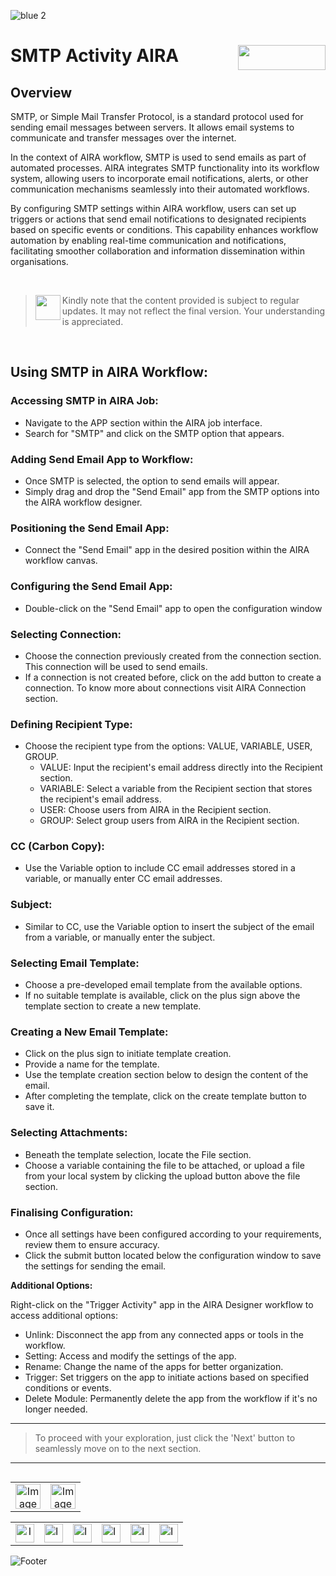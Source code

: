 ![blue 2](https://github.com/airacommunity/AIRA-User-Guide/assets/153823636/d8d04150-3b32-4b48-8485-07dc3c67fbaa)
# SMTP Activity AIRA <img align="right" width="140" height="40" src="https://github.com/airacommunity/AIRA-User-Guide-Images/blob/main/ARIA%20Logo%202.png?raw=true">

## Overview
SMTP, or Simple Mail Transfer Protocol, is a standard protocol used for sending email messages between servers. It allows email systems to communicate and transfer messages over the internet.

In the context of AIRA workflow, SMTP is used to send emails as part of automated processes. AIRA integrates SMTP functionality into its workflow system, allowing users to incorporate email notifications, alerts, or other communication mechanisms seamlessly into their automated workflows.

By configuring SMTP settings within AIRA workflow, users can set up triggers or actions that send email notifications to designated recipients based on specific events or conditions. This capability enhances workflow automation by enabling real-time communication and notifications, facilitating smoother collaboration and information dissemination within organisations.

<br>

> <img align="left" width="40" height="40" src="https://github.com/airacommunity/AIRA-User-Guide-Images/blob/main/icon-caution.jpg?raw=true"> Kindly note that the content provided is subject to regular updates. It may not reflect the final version. Your understanding is appreciated.

<br>

## Using SMTP in AIRA Workflow:

### Accessing SMTP in AIRA Job:
- Navigate to the APP section within the AIRA job interface.
- Search for "SMTP" and click on the SMTP option that appears.

### Adding Send Email App to Workflow:
- Once SMTP is selected, the option to send emails will appear.
- Simply drag and drop the "Send Email" app from the SMTP options into the AIRA workflow designer.

### Positioning the Send Email App:
- Connect the "Send Email" app in the desired position within the AIRA workflow canvas.

### Configuring the Send Email App:
- Double-click on the "Send Email" app to open the configuration window

### Selecting Connection:
- Choose the connection previously created from the connection section. This connection will be used to send emails. 
- If a connection is not created before, click on the add button to create a connection. To know more about connections visit AIRA Connection section.

### Defining Recipient Type:
- Choose the recipient type from the options: VALUE, VARIABLE, USER, GROUP.
  - VALUE: Input the recipient's email address directly into the Recipient section.
  - VARIABLE: Select a variable from the Recipient section that stores the recipient's email address.
  - USER: Choose users from AIRA in the Recipient section.
  - GROUP: Select group users from AIRA in the Recipient section.

### CC (Carbon Copy):
- Use the Variable option to include CC email addresses stored in a variable, or manually enter CC email addresses.

### Subject:
- Similar to CC, use the Variable option to insert the subject of the email from a variable, or manually enter the subject.

### Selecting Email Template:
- Choose a pre-developed email template from the available options.
- If no suitable template is available, click on the plus sign above the template section to create a new template.

### Creating a New Email Template:
- Click on the plus sign to initiate template creation.
- Provide a name for the template.
- Use the template creation section below to design the content of the email.
- After completing the template, click on the create template button to save it.

### Selecting Attachments:
- Beneath the template selection, locate the File section.
- Choose a variable containing the file to be attached, or upload a file from your local system by clicking the upload button above the file section.

### Finalising Configuration:
- Once all settings have been configured according to your requirements, review them to ensure accuracy.
- Click the submit button located below the configuration window to save the settings for sending the email.

**Additional Options:**

Right-click on the "Trigger Activity" app in the AIRA Designer workflow to access additional options:

- Unlink: Disconnect the app from any connected apps or tools in the workflow.
- Setting: Access and modify the settings of the app.
- Rename: Change the name of the apps for better organization.
- Trigger: Set triggers on the app to initiate actions based on specified conditions or events.
- Delete Module: Permanently delete the app from the workflow if it's no longer needed.

----

> To proceed with your exploration, just click the 'Next' button to seamlessly move on to the next section.

----


<table align="right" border="0">
    <tr>
      <td align="center"><a href="https://github.com/airacommunity/AIRA-User-Guide/blob/main/A.%20Introduction%20to%20AIRA%20User%20Guide.md"><img src="https://github.com/airacommunity/AIRA-User-Guide-Images/blob/main/icon-previous.png" alt="Image 5" width="40" height="40"></a></td>
      <td align="center"><a href="https://github.com/airacommunity/AIRA-User-Guide/blob/main/C.%20Introduction%20to%20AIRA%20Installation.md"><img src="https://github.com/airacommunity/AIRA-User-Guide-Images/blob/main/icon-next.png" alt="Image 5" width="40" height="40"></a></td>
    </tr>
</table>

<br>
<br>
<br>

<table border="0" align="center">
  <tr>
    <td align="center"><a href="https://aira.fr/"><img src="https://github.com/airacommunity/AIRA-User-Guide-Images/blob/main/icon-website.png?raw=true" alt="Image 5" width="30" height="30"></a></td>
    <td><a href="https://www.linkedin.com/company/aira-rpa/"><img src="https://github.com/airacommunity/AIRA-User-Guide-Images/blob/main/icon%20-%20linkedin.png?raw=true" alt="Image 1" width="30" height="30"></a></td>
    <td><a href="https://www.instagram.com/connect_aira/"><img src="https://github.com/airacommunity/AIRA-User-Guide-Images/blob/main/icon-instagram.png?raw=true" alt="Image 2" width="30" height="30"></a></td>
    <td><a href="https://www.youtube.com/channel/UCHHCcwQrx-_19sAhu-2R4ww"><img src="https://github.com/airacommunity/AIRA-User-Guide-Images/blob/main/icon%20-%20youtube.png?raw=true" alt="Image 3" width="30" height="30"></a></td>
    <td><a href="https://twitter.com/Aira_RPA"><img src="https://github.com/airacommunity/AIRA-User-Guide-Images/blob/main/icon%20-%20twitter.png?raw=true" alt="Image 4" width="30" height="30"></a></td>
    <td><a href="mailto:connect@aira.fr"><img src="https://github.com/airacommunity/AIRA-User-Guide-Images/blob/main/icon%20-%20gmail.png?raw=true" alt="Image 6" width="30" height="30"></a></td>
  </tr>
</table>


![Footer](https://github.com/airacommunity/AIRA-User-Guide/assets/153823636/6bb25f04-ad9c-476c-b653-c3c1dac1a868)
